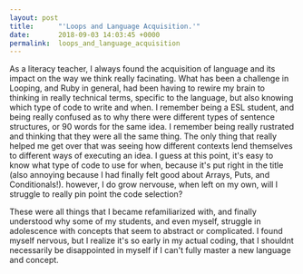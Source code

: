 ```yaml
---
layout: post
title:      "'Loops and Language Acquisition.'"
date:       2018-09-03 14:03:45 +0000
permalink:  loops_and_language_acquisition
---
```



As a literacy teacher, I always found the acquisition of language and its impact on the way we think really facinating. What has been a challenge in Looping, and Ruby in general, had been having to rewire my brain to thinking in really technical terms, specific to the language, but also knowing which type of code to write and when. I remember being a ESL student, and being really confused as to why there were different types of sentence structures, or 90 words for the same idea. I remember being really rustrated and thinking that they were all the same thing. The only thing that really helped me get over that was seeing how different contexts lend themselves to different ways of executing an idea. I guess at this point, it's easy to know what type of code to use for when, because it's put right in the title (also annoying because I had finally felt good about Arrays, Puts, and Conditionals!). however, I do grow nervouse, when left on my own, will I struggle to really pin point the code selection?

These were all things that I became refamiliarized with, and finally understood why some of my students, and even myself, struggle in adolescence with concepts that seem to abstract or complicated. I found myself nervous, but I realize it's so early in my actual coding, that I shouldnt necessarily be disappointed in myself if I can't fully master a new language and concept. 
